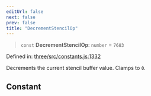 ```yaml
---
editUrl: false
next: false
prev: false
title: "DecrementStencilOp"
---
```


> `const` **DecrementStencilOp**: `number` = `7683`

Defined in: [three/src/constants.js:1332](https://github.com/DefinitelyMaybe/three-i18n/blob/fa57b79433d1c349ffb23a78727299c8d4190136/three/src/constants.js#L1332)

Decrements the current stencil buffer value. Clamps to `0`.

## Constant
